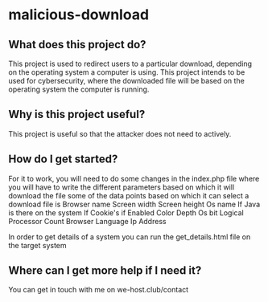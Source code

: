 # malicious-download

## What does this project do?
This project is used to redirect users to a particular download, depending on the operating system a computer is using.
This project intends to be used for cybersecurity, where the downloaded file will be based on the operating system the computer is running.

## Why is this project useful?
This project is useful so that the attacker does not need to actively. 

## How do I get started?
For it to work, you will need to do some changes in the index.php file where you will have to write the different parameters based on which it will download the file
some of the data points based on which it can select a download file is
Browser name
Screen width
Screen height
Os name
If Java is there on the system 
If Cookie's if Enabled
Color Depth
Os bit
Logical Processor Count
Browser Language
Ip Address


In order to get details of a system you can run the get_details.html file on the target system
## Where can I get more help if I need it?
You can get in touch with me on we-host.club/contact
